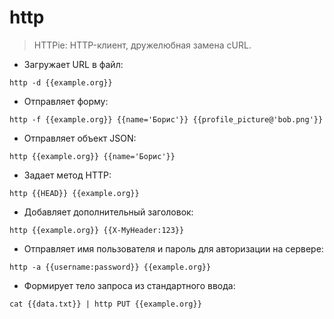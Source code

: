 # http

> HTTPie: HTTP-клиент, дружелюбная замена cURL.

- Загружает URL в файл:

`http -d {{example.org}}`

- Отправляет форму:

`http -f {{example.org}} {{name='Борис'}} {{profile_picture@'bob.png'}}`

- Отправляет объект JSON:

`http {{example.org}} {{name='Борис'}}`

- Задает метод HTTP:

`http {{HEAD}} {{example.org}}`

- Добавляет дополнительный заголовок:

`http {{example.org}} {{X-MyHeader:123}}`

- Отправляет имя пользователя и пароль для авторизации на сервере:

`http -a {{username:password}} {{example.org}}`

- Формирует тело запроса из стандартного ввода:

`cat {{data.txt}} | http PUT {{example.org}}`
